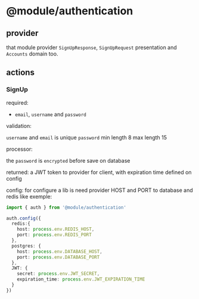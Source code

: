 # @module/authentication

## provider
that module provider `SignUpResponse`, `SignUpRequest` presentation
and `Accounts` domain too.

## actions

### SignUp

required:
-  `email`, `username` and `password`

validation:

`username` and `email` is unique
`password` min length 8 max length 15

processor:

the `password` is `encrypted` before save on database

returned:
a JWT token to provider for client, with expiration time defined on config

config:
for configure a lib is need provider HOST and PORT to database and redis like exemple:
```typescript
import { auth } from '@module/authentication'

auth.config({
  redis:{
    host: process.env.REDIS_HOST,
    port: process.env.REDIS_PORT
  },
  postgres: {
    host: process.env.DATABASE_HOST,
    port: process.env.DATABASE_PORT
  },
  JWT: {
    secret: process.env.JWT_SECRET,
    expiration_time: process.env.JWT_EXPIRATION_TIME
  }
})

```